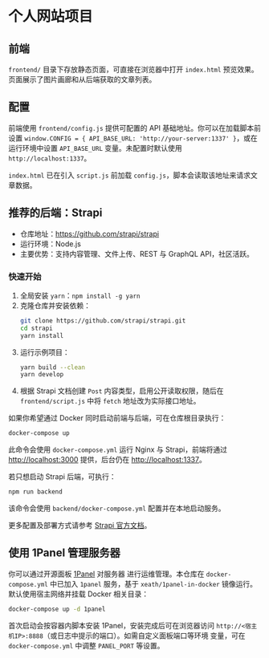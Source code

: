 # 个人网站项目



## 前端

`frontend/` 目录下存放静态页面，可直接在浏览器中打开 `index.html` 预览效果。页面展示了图片画廊和从后端获取的文章列表。

## 配置

前端使用 `frontend/config.js` 提供可配置的 API 基础地址。你可以在加载脚本前设置
`window.CONFIG = { API_BASE_URL: 'http://your-server:1337' }`，或在运行环境中设置
`API_BASE_URL` 变量。未配置时默认使用 `http://localhost:1337`。

`index.html` 已在引入 `script.js` 前加载 `config.js`，脚本会读取该地址来请求文章数据。

## 推荐的后端：Strapi

- 仓库地址：<https://github.com/strapi/strapi>
- 运行环境：Node.js
- 主要优势：支持内容管理、文件上传、REST 与 GraphQL API，社区活跃。

### 快速开始
1. 全局安装 `yarn`：`npm install -g yarn`
2. 克隆仓库并安装依赖：
   ```bash
   git clone https://github.com/strapi/strapi.git
   cd strapi
   yarn install
   ```
3. 运行示例项目：
   ```bash
   yarn build --clean
   yarn develop
   ```
4. 根据 Strapi 文档创建 `Post` 内容类型，启用公开读取权限，随后在 `frontend/script.js` 中将 `fetch` 地址改为实际接口地址。

如果你希望通过 Docker 同时启动前端与后端，可在仓库根目录执行：

```bash
docker-compose up
```

此命令会使用 `docker-compose.yml` 运行 Nginx 与 Strapi，前端将通过 <http://localhost:3000> 提供，后台仍在 <http://localhost:1337>。

若只想启动 Strapi 后端，可执行：

```bash
npm run backend
```

该命令会使用 `backend/docker-compose.yml` 配置并在本地启动服务。

更多配置及部署方式请参考 [Strapi 官方文档](https://docs.strapi.io/)。

## 使用 1Panel 管理服务器

你可以通过开源面板 [1Panel](https://github.com/1Panel-dev/1Panel) 对服务器
进行运维管理。本仓库在 `docker-compose.yml` 中已加入 `1panel` 服务，基于
`xeath/1panel-in-docker` 镜像运行。默认使用宿主网络并挂载 Docker 相关目录：

```bash
docker-compose up -d 1panel
```

首次启动会按容器内脚本安装 1Panel，安装完成后可在浏览器访问
`http://<宿主机IP>:8888`（或日志中提示的端口）。如需自定义面板端口等环境
变量，可在 `docker-compose.yml` 中调整 `PANEL_PORT` 等设置。

